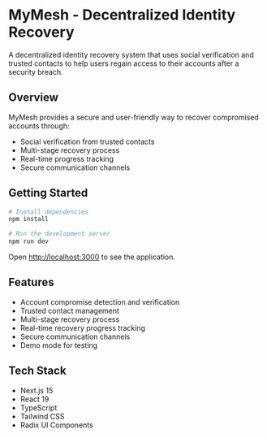 # MyMesh - Decentralized Identity Recovery

A decentralized identity recovery system that uses social verification and trusted contacts to help users regain access to their accounts after a security breach.

## Overview

MyMesh provides a secure and user-friendly way to recover compromised accounts through:
- Social verification from trusted contacts
- Multi-stage recovery process
- Real-time progress tracking
- Secure communication channels

## Getting Started

```bash
# Install dependencies
npm install

# Run the development server
npm run dev
```

Open [http://localhost:3000](http://localhost:3000) to see the application.

## Features

- Account compromise detection and verification
- Trusted contact management
- Multi-stage recovery process
- Real-time recovery progress tracking
- Secure communication channels
- Demo mode for testing

## Tech Stack

- Next.js 15
- React 19
- TypeScript
- Tailwind CSS
- Radix UI Components
